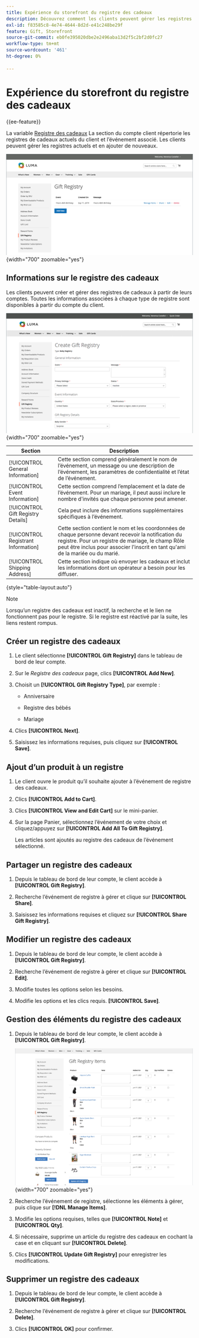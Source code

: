 ```yaml
---
title: Expérience du storefront du registre des cadeaux
description: Découvrez comment les clients peuvent gérer les registres actuels et en ajouter de nouveaux dans leur compte storefront.
exl-id: f83585c8-4e74-4644-8d2d-e41c248be29f
feature: Gift, Storefront
source-git-commit: eb0fe395020dbe2e2496aba13d2f5c2bf2d0fc27
workflow-type: tm+mt
source-wordcount: '461'
ht-degree: 0%

---
```


# Expérience du storefront du registre des cadeaux

{{ee-feature}}

La variable [Registre des cadeaux](gift-registries.md) La section du compte client répertorie les registres de cadeaux actuels du client et l’événement associé. Les clients peuvent gérer les registres actuels et en ajouter de nouveaux.

![Registre des cadeaux](./assets/account-dashboard-gift-registry.png){width="700" zoomable="yes"}

## Informations sur le registre des cadeaux

Les clients peuvent créer et gérer des registres de cadeaux à partir de leurs comptes. Toutes les informations associées à chaque type de registre sont disponibles à partir du compte du client.

![Exemple de vitrine - Informations sur le registre des cadeaux](./assets/gift-registry-create-baby-storefront.png){width="700" zoomable="yes"}

| Section | Description |
|--- |--- |
| [!UICONTROL General Information] | Cette section comprend généralement le nom de l’événement, un message ou une description de l’événement, les paramètres de confidentialité et l’état de l’événement. |
| [!UICONTROL Event Information] | Cette section comprend l’emplacement et la date de l’événement. Pour un mariage, il peut aussi inclure le nombre d&#39;invités que chaque personne peut amener. |
| [!UICONTROL Gift Registry Details] | Cela peut inclure des informations supplémentaires spécifiques à l’événement. |
| [!UICONTROL Registrant Information] | Cette section contient le nom et les coordonnées de chaque personne devant recevoir la notification du registre. Pour un registre de mariage, le champ Rôle peut être inclus pour associer l&#39;inscrit en tant qu&#39;ami de la mariée ou du marié. |
| [!UICONTROL Shipping Address] | Cette section indique où envoyer les cadeaux et inclut les informations dont un opérateur a besoin pour les diffuser. |

{style="table-layout:auto"}

>[!NOTE]
>
>Lorsqu’un registre des cadeaux est inactif, la recherche et le lien ne fonctionnent pas pour le registre. Si le registre est réactivé par la suite, les liens restent rompus.

## Créer un registre des cadeaux

1. Le client sélectionne **[!UICONTROL Gift Registry]** dans le tableau de bord de leur compte.

1. Sur le _Registre des cadeaux_ page, clics **[!UICONTROL Add New]**.

1. Choisit un **[!UICONTROL Gift Registry Type]**, par exemple :

   - Anniversaire

   - Registre des bébés

   - Mariage

1. Clics **[!UICONTROL Next]**.

1. Saisissez les informations requises, puis cliquez sur **[!UICONTROL Save]**.

## Ajout d’un produit à un registre

1. Le client ouvre le produit qu’il souhaite ajouter à l’événement de registre des cadeaux.

1. Clics **[!UICONTROL Add to Cart]**.

1. Clics **[!UICONTROL View and Edit Cart]** sur le mini-panier.

1. Sur la page Panier, sélectionnez l’événement de votre choix et cliquez/appuyez sur **[!UICONTROL Add All To Gift Registry]**.

   Les articles sont ajoutés au registre des cadeaux de l’événement sélectionné.

## Partager un registre des cadeaux

1. Depuis le tableau de bord de leur compte, le client accède à **[!UICONTROL Gift Registry]**.

1. Recherche l’événement de registre à gérer et clique sur **[!UICONTROL Share]**.

1. Saisissez les informations requises et cliquez sur **[!UICONTROL Share Gift Registry]**.

## Modifier un registre des cadeaux

1. Depuis le tableau de bord de leur compte, le client accède à **[!UICONTROL Gift Registry]**.

1. Recherche l’événement de registre à gérer et clique sur **[!UICONTROL Edit]**.

1. Modifie toutes les options selon les besoins.

1. Modifie les options et les clics requis. **[!UICONTROL Save]**.

## Gestion des éléments du registre des cadeaux

1. Depuis le tableau de bord de leur compte, le client accède à **[!UICONTROL Gift Registry]**.

   ![Gestion des éléments du registre des cadeaux](./assets/account-dashboard-gift-registry-items-management.png){width="700" zoomable="yes"}

1. Recherche l’événement de registre, sélectionne les éléments à gérer, puis clique sur **[!DNL Manage Items]**.

1. Modifie les options requises, telles que **[!UICONTROL Note]** et **[!UICONTROL Qty]**.

1. Si nécessaire, supprime un article du registre des cadeaux en cochant la case et en cliquant sur **[!UICONTROL Delete]**.

1. Clics **[!UICONTROL Update Gift Registry]** pour enregistrer les modifications.

## Supprimer un registre des cadeaux

1. Depuis le tableau de bord de leur compte, le client accède à **[!UICONTROL Gift Registry]**.

1. Recherche l’événement de registre à gérer et clique sur **[!UICONTROL Delete]**.

1. Clics **[!UICONTROL OK]** pour confirmer.
